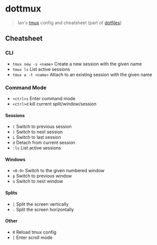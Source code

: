 # dottmux
> Ian's [tmux][tmuxUrl] config and cheatsheet (part of [dotfiles][dotfilesUrl])

## Cheatsheet

### CLI

- `tmux new -s <name>` Create a new session with the given name
- `tmux ls` List active sessions
- `tmux a -t <name>` Attach to an existing session with the given name

### Command Mode

- `<ctrl>s` Enter command mode
- `<ctrl>d` kill current split/window/session

#### Sessions

- `(` Switch to previous session
- `)` Switch to next session
- `L` Switch to last session
- `d` Detach from current session
- `:ls` List active sessions

#### Windows

- `<0-9>` Switch to the given numbered window
- `p` Switch to previous window
- `n` Switch to next window

#### Splits

- `|` Split the screen vertically
- `-` Split the screen horizontally

#### Other

- `R` Reload tmux config
- `[` Enter scroll mode

[tmuxUrl]: https://github.com/tmux/tmux
[dotfilesUrl]: https://github.com/ianwalter/dotfiles
